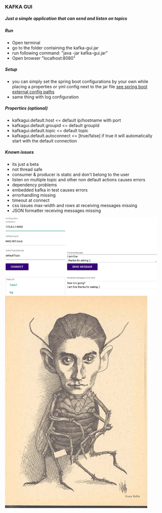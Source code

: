 ### KAFKA GUI
##### Just a simple application that can send and listen on topics

##### Run
* Open terminal
* go to the folder containing the kafka-gui.jar
* run following command: "java -jar kafka-gui.jar"
* Open browser "localhost:8080"

##### Setup
* you can simply set the spring boot configurations by your own while placing a properties or yml config next to the jar file [see spring boot external config paths](https://docs.spring.io/spring-boot/docs/current/reference/html/boot-features-external-config.html)
* same thing with log configuration

##### Properties (optional)
* kafkagui.default.host <= default ip/hostname with port
* kafkagui.default.groupid <= default groupId
* kafkagui.default.topic  <= default topic
* kafkagui.default.autoconnect <= [true/false] if true it will automatically start with the default connection

##### Known issues
* its just a beta
* not thread safe
* consumer & producer is static and don't belong to the user
* listen on multiple topic and other non default actions causes errors
* dependency problems
* embedded kafka in test causes errors
* errorhandling missing
* timeout at connect
* css issues max-width and rows at receiving messages missing
* JSON formatter receiving messages missing

![screenshot](screenshot.png "screenshot")
![franz.kafka](franz.kafka.jpg "fanz.kafka")